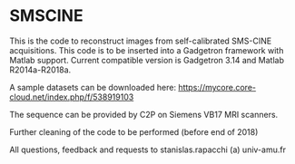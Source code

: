 # SMSCINE
This is the code to reconstruct images from self-calibrated SMS-CINE acquisitions. This code is to be inserted into a Gadgetron framework with Matlab support. Current compatible version is Gadgetron 3.14 and Matlab R2014a-R2018a.

A sample datasets can be downloaded here:
https://mycore.core-cloud.net/index.php/f/538919103


The sequence can be provided by C2P on Siemens VB17 MRI scanners.

Further cleaning of the code to be performed (before end of 2018)



All questions, feedback and requests to stanislas.rapacchi (a) univ-amu.fr

